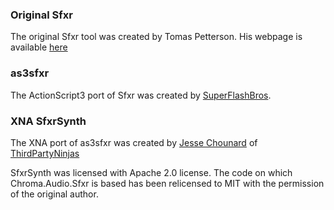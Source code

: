 ### Original Sfxr
The original Sfxr tool was created by Tomas Petterson. His webpage is available [here](http://www.drpetter.se/project_sfxr.html)  
 
### as3sfxr
The ActionScript3 port of Sfxr was created by [SuperFlashBros](http://www.superflashbros.net/as3sfxr/).  
 
### XNA SfxrSynth
The XNA port of as3sfxr was created by [Jesse Chounard](https://github.com/jessechounard) of [ThirdPartyNinjas](http://thirdpartyninjas.com/)  

SfxrSynth was licensed with Apache 2.0 license. The code on which Chroma.Audio.Sfxr is based has been relicensed to MIT with the permission of the original author.
